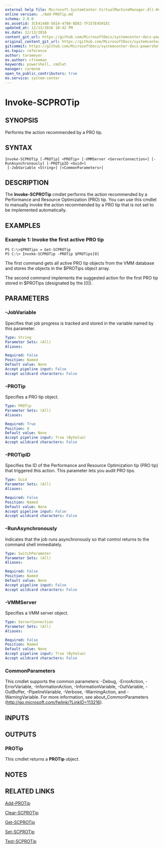 ```yaml
---
external help file: Microsoft.SystemCenter.VirtualMachineManager.dll-Help.xml
online version: ./Add-PROTip.md
schema: 2.0.0
ms.assetid: 3CE41488-5814-4780-8D82-7F157E4591EC
updated_at: 12/13/2016 10:42 PM
ms.date: 12/13/2016
content_git_url: https://github.com/MicrosoftDocs/systemcenter-docs-powershell/blob/master/systemcenter-cmdlets/VirtualMachineManager/v1/Invoke-SCPROTip.md
original_content_git_url: https://github.com/MicrosoftDocs/systemcenter-docs-powershell/blob/master/systemcenter-cmdlets/VirtualMachineManager/v1/Invoke-SCPROTip.md
gitcommit: https://github.com/MicrosoftDocs/systemcenter-docs-powershell/blob/ea9507ac2178040476af5407227db8cb97701ea9/systemcenter-cmdlets/VirtualMachineManager/v1/Invoke-SCPROTip.md
ms.topic: reference
author: tarameyer
ms.author: cfreeman
keywords: powershell, cmdlet
manager: carmonm
open_to_public_contributors: true
ms.service: system-center
---
```


# Invoke-SCPROTip

## SYNOPSIS
Performs the action recommended by a PRO tip.

## SYNTAX

```
Invoke-SCPROTip [-PROTip] <PROTip> [-VMMServer <ServerConnection>] [-RunAsynchronously] [-PROTipID <Guid>]
 [-JobVariable <String>] [<CommonParameters>]
```

## DESCRIPTION
The **Invoke-SCPROTip** cmdlet performs the action recommended by a Performance and Resource Optimization (PRO) tip.
You can use this cmdlet to manually invoke the action recommended by a PRO tip that is not set to be implemented automatically.

## EXAMPLES

### Example 1: Invoke the first active PRO tip
```
PS C:\>$PROTips = Get-SCPROTip
PS C:\> Invoke-SCPROTip -PROTip $PROTips[0]
```

The first command gets all active PRO tip objects from the VMM database and stores the objects in the $PROTips object array.

The second command implements the suggested action for the first PRO tip stored in $PROTips (designated by the \[0\]).

## PARAMETERS

### -JobVariable
Specifies that job progress is tracked and stored in the variable named by this parameter.

```yaml
Type: String
Parameter Sets: (All)
Aliases: 

Required: False
Position: Named
Default value: None
Accept pipeline input: False
Accept wildcard characters: False
```

### -PROTip
Specifies a PRO tip object.

```yaml
Type: PROTip
Parameter Sets: (All)
Aliases: 

Required: True
Position: 0
Default value: None
Accept pipeline input: True (ByValue)
Accept wildcard characters: False
```

### -PROTipID
Specifies the ID of the Performance and Resource Optimization tip (PRO tip) that triggered this action.
This parameter lets you audit PRO tips.

```yaml
Type: Guid
Parameter Sets: (All)
Aliases: 

Required: False
Position: Named
Default value: None
Accept pipeline input: False
Accept wildcard characters: False
```

### -RunAsynchronously
Indicates that the job runs asynchronously so that control returns to the command shell immediately.

```yaml
Type: SwitchParameter
Parameter Sets: (All)
Aliases: 

Required: False
Position: Named
Default value: None
Accept pipeline input: False
Accept wildcard characters: False
```

### -VMMServer
Specifies a VMM server object.

```yaml
Type: ServerConnection
Parameter Sets: (All)
Aliases: 

Required: False
Position: Named
Default value: None
Accept pipeline input: True (ByValue)
Accept wildcard characters: False
```

### CommonParameters
This cmdlet supports the common parameters: -Debug, -ErrorAction, -ErrorVariable, -InformationAction, -InformationVariable, -OutVariable, -OutBuffer, -PipelineVariable, -Verbose, -WarningAction, and -WarningVariable. For more information, see about_CommonParameters (http://go.microsoft.com/fwlink/?LinkID=113216).

## INPUTS

## OUTPUTS

### PROTip
This cmdlet returns a **PROTip** object.

## NOTES

## RELATED LINKS

[Add-PROTip](xref:VirtualMachineManager/v1/Add-PROTip.md)

[Clear-SCPROTip](xref:VirtualMachineManager/v1/Clear-SCPROTip.md)

[Get-SCPROTip](xref:VirtualMachineManager/v1/Get-SCPROTip.md)

[Set-SCPROTip](xref:VirtualMachineManager/v1/Set-SCPROTip.md)

[Test-SCPROTip](xref:VirtualMachineManager/v1/Test-SCPROTip.md)

